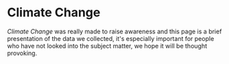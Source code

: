 # Climate Change

_Climate Change_ was really made to raise awareness and this page is a brief presentation of the data we collected, it's especially important for people who have not looked into the subject matter, we hope it will be thought provoking.
